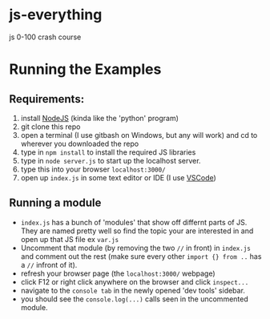 # js-everything
js 0-100 crash course

# Running the Examples
## Requirements:
  1. install [NodeJS](https://nodejs.org/en/) (kinda like the 'python' program)
  2. git clone this repo
  3. open a terminal (I use gitbash on Windows, but any will work) and cd to wherever you downloaded the repo
  4. type in `npm install` to install the required JS libraries
  4. type in `node server.js` to start up the localhost server.
  5. type this into your browser `localhost:3000/`
  6. open up `index.js` in some text editor or IDE (I use [VSCode](https://code.visualstudio.com/))

## Running a module
  - `index.js` has a bunch of 'modules' that show off differnt parts of JS. They are named pretty well so find the topic your are interested in and open up that JS file ex `var.js`
  - Uncomment that module (by removing the two `//` in front) in `index.js` and comment out the rest (make sure every other `import {} from ..` has a `//` infront of it).
  - refresh your browser page (the `localhost:3000/` webpage)
  - click F12 or right click anywhere on the browser and click `inspect...`
  - navigate to the `console tab` in the newly opened 'dev tools' sidebar.
  - you should see the `console.log(...)` calls seen in the uncommented module.


